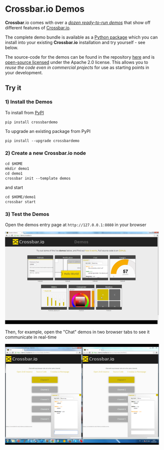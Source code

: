# Crossbar.io Demos

**Crossbar**.io comes with over a [*dozen ready-to-run demos*](https://demo.crossbar.io/) that show off different features of [Crossbar.io](http://crossbar.io/).

The complete demo bundle is available as a [Python package](https://pypi.python.org/pypi/crossbardemo) which you can install into your existing **Crossbar.io** installation and try yourself - see below.

The source-code for the demos can be found in the repository [here](https://github.com/crossbario/crossbardemo/web) and is [open-source licensed](https://github.com/crossbario/crossbardemo/blob/master/LICENSE) under the Apache 2.0 license. This allows you to *reuse the code even in commercial projects* for use as starting points in your development.

## Try it

### 1) Install the Demos

To install from [PyPI](https://pypi.python.org/pypi/crossbardemo)

```shell
pip install crossbardemo
```

To upgrade an existing package from PyPI
	
```shell
pip install --upgrade crossbardemo
```

### 2) **Create** a new **Crossbar**.io node

```shell
cd $HOME
mkdir demo1
cd demo1
crossbar init --template demos
```

and start

```shell
cd $HOME/demo1
crossbar start
```

### 3) Test the Demos

Open the demos entry page at `http://127.0.0.1:8080` in your browser

![](design/shot_demos_home.png)

Then, for example, open the "Chat" demos in two browser tabs to see it communicate in real-time

![](design/shot_demos_chat.png)

